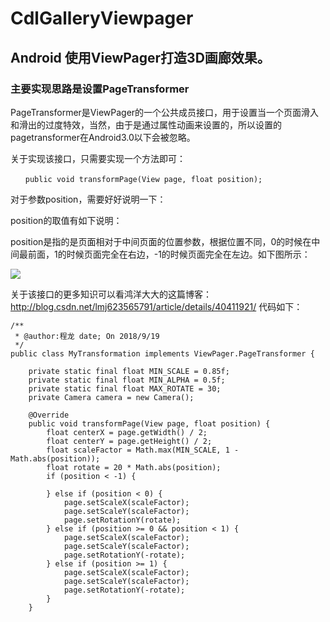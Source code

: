 # CdlGalleryViewpager
## Android 使用ViewPager打造3D画廊效果。
### 主要实现思路是设置PageTransformer

PageTransformer是ViewPager的一个公共成员接口，用于设置当一个页面滑入和滑出的过度特效，当然，由于是通过属性动画来设置的，所以设置的pagetransformer在Android3.0以下会被忽略。

关于实现该接口，只需要实现一个方法即可：
```
　　public void transformPage(View page, float position);
```

对于参数position，需要好好说明一下：

position的取值有如下说明：

position是指的是页面相对于中间页面的位置参数，根据位置不同，0的时候在中间最前面，1的时候页面完全在右边，-1的时候页面完全在左边。如下图所示：

![](https://github.com/pj814/CdlGalleryViewpager/raw/master/mipmap-xhdpi/introduce.png)  

关于该接口的更多知识可以看鸿洋大大的这篇博客：http://blog.csdn.net/lmj623565791/article/details/40411921/
代码如下：
```
/**
 * @author:程龙 date; On 2018/9/19
 */
public class MyTransformation implements ViewPager.PageTransformer {

    private static final float MIN_SCALE = 0.85f;
    private static final float MIN_ALPHA = 0.5f;
    private static final float MAX_ROTATE = 30;
    private Camera camera = new Camera();

    @Override
    public void transformPage(View page, float position) {
        float centerX = page.getWidth() / 2;
        float centerY = page.getHeight() / 2;
        float scaleFactor = Math.max(MIN_SCALE, 1 - Math.abs(position));
        float rotate = 20 * Math.abs(position);
        if (position < -1) {

        } else if (position < 0) {
            page.setScaleX(scaleFactor);
            page.setScaleY(scaleFactor);
            page.setRotationY(rotate);
        } else if (position >= 0 && position < 1) {
            page.setScaleX(scaleFactor);
            page.setScaleY(scaleFactor);
            page.setRotationY(-rotate);
        } else if (position >= 1) {
            page.setScaleX(scaleFactor);
            page.setScaleY(scaleFactor);
            page.setRotationY(-rotate);
        }
    }

```

